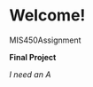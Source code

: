 <!DOCTYPE html>
<html>

<head>
<title>Elite Asset Visibility</title>
</head>

<body>
<h1>Welcome!</h1>
<p>MIS450Assignment</p>
<p><b>Final Project</b></p>
<p><i>I need an A</i></p>

</body>
</html>
